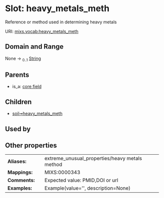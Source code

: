 
# Slot: heavy_metals_meth


Reference or method used in determining heavy metals

URI: [mixs.vocab:heavy_metals_meth](https://w3id.org/mixs/vocab/heavy_metals_meth)


## Domain and Range

None &#8594;  <sub>0..1</sub> [String](types/String.md)

## Parents

 *  is_a: [core field](core_field.md)

## Children

 *  [soil➞heavy_metals_meth](soil_heavy_metals_meth.md)

## Used by


## Other properties

|  |  |  |
| --- | --- | --- |
| **Aliases:** | | extreme_unusual_properties/heavy metals method |
| **Mappings:** | | MIXS:0000343 |
| **Comments:** | | Expected value: PMID,DOI or url |
| **Examples:** | | Example(value='', description=None) |


